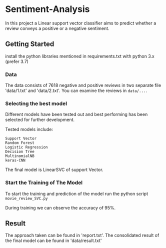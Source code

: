 # Sentiment-Analysis

In this project a Linear support vector classifier aims to predict whether a  review conveys a positive or a negative sentiment. 

## Getting Started

install the python libraries mentioned in requirements.txt with python 3.x (prefer 3.7)

### Data

The data consists of 7618 negative and positive reviews in two separate file 'data/1.txt' and 'data/2.txt'. You can examine the reviews in `data/...`.

### Selecting the best model

Different models have been tested out and best performing has been selected for further development.

Tested models include:

    Support Vector
    Random Forest
    Logistic Regression
    Decision Tree
    MultinomialNB
    keras-CNN

The final model is LinearSVC of support Vector.

### Start the Training of The Model

To start the training and prediction of the model run the python script `movie_review_SVC.py`

During training we can observe the accuracy of 95%.

## Result

The approach taken can be found in 'report.txt'.
The consolidated result of the final model can be found in 'data/result.txt'
